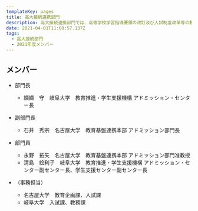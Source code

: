 ```yaml
---
templateKey: pages
title: ⾼⼤接続連携部⾨
description: ⾼⼤接続連携部⾨では、高等学校学習指導要領の改訂及び入試制度改革等の動向を踏まえた、両大学における入学者選抜改革の支援、高等学校教育の現状や改革に関する情報を収集し、高大接続の観点から、大学教育において適切に対応できるよう、両大学の関係部署に情報を提供、さらに、機構における高大接続・連携活動についての企画・立案・広報活動を行います。
date: 2021-04-01T11:00:57.137Z
tags:
  - ⾼⼤接続部⾨
  - 2021年度メンバー
---
```

## メンバー

* 部門長

  * 纐纈　守　岐阜大学　教育推進・学生支援機構 アドミッション・センター長
* 副部門長

  * 石井　秀宗　名古屋大学　教育基盤連携本部 アドミッション部門長
* 部門員

  * 永野　拓矢　名古屋大学　教育基盤連携本部 アドミッション部門准教授
  * 清島　絵利子　岐阜大学　教育推進・学生支援機構 アドミッション・センター副センター長、学生支援センター副センター長
* （事務担当）

  * 名古屋大学　教育企画課、入試課
  * 岐阜大学　入試課、教務課